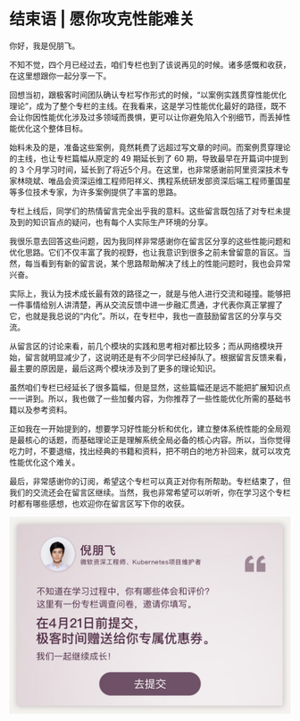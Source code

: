 # 结束语 | 愿你攻克性能难关
你好，我是倪朋飞。

不知不觉，四个月已经过去，咱们专栏也到了该说再见的时候。诸多感慨和收获，在这里想跟你一起分享一下。

回想当初，跟极客时间团队确认专栏写作形式的时候，“以案例实践贯穿性能优化理论”，成为了整个专栏的主线。在我看来，这是学习性能优化最好的路径，既不会让你因性能优化涉及过多领域而畏惧，更可以让你避免陷入个别细节，而丢掉性能优化这个整体目标。

始料未及的是，准备这些案例，竟然耗费了远超过写文章的时间。而案例贯穿理论的主线，也让专栏篇幅从原定的 49 期延长到了 60 期，导致最早在开篇词中提到的 3 个月学习时间，延长到了将近5个月。在这里，也非常感谢前阿里资深技术专家林晓斌、唯品会资深运维工程师阳祥义、携程系统研发部资深后端工程师董国星等多位技术专家，为许多案例提供了丰富的思路。

专栏上线后，同学们的热情留言完全出乎我的意料。这些留言既包括了对专栏未提及到的知识盲点的疑问，也有每个人实际生产环境的分享。

我很乐意去回答这些问题，因为我同样非常感谢你在留言区分享的这些性能问题和优化思路。它们不仅丰富了我的视野，也让我意识到很多之前未曾留意的盲区。当然，每当看到有新的留言说，某个思路帮助解决了线上的性能问题时，我也会异常兴奋。

<!-- [[[read_end]]] -->

实际上，我认为技术成长最有效的路径之一，就是与他人进行交流和碰撞。能够把一件事情给别人讲清楚，再从交流反馈中进一步融汇贯通，才代表你真正掌握了它，也就是我总说的“内化”。所以，在专栏中，我也一直鼓励留言区的分享与交流。

从留言区的讨论来看，前几个模块的实践和思考相对都比较多；而从网络模块开始，留言就明显减少了，这说明还是有不少同学已经掉队了。根据留言反馈来看，最主要的原因是，最后这两个模块涉及到了更多的理论知识。

虽然咱们专栏已经延长了很多篇幅，但是显然，这些篇幅还是远不能把扩展知识点一一讲到。所以，我也做了一些加餐内容，为你推荐了一些性能优化所需的基础书籍以及参考资料。

正如我在一开始提到的，想要学习好性能分析和优化，建立整体系统性能的全局观是最核心的话题，而基础理论正是理解系统全局必备的核心内容。所以，当你觉得吃力时，不要退缩，找出经典的书籍和资料，把不明白的地方补回来，就可以攻克性能优化这个难关。

最后，非常感谢你的订阅，希望这个专栏可以真正对你有所帮助。专栏结束了，但我们的交流还会在留言区继续。当然，我也非常希望可以听听，你在学习这个专栏时都有哪些感想，也欢迎你在留言区写下你的收获。

[![](./httpsstatic001geekbangorgresourceimageafb2af60e7099d1d2fac6cc6e9e2f38b69b2.jpg)](https://wj.qq.com/s2/3525027/15e5/)